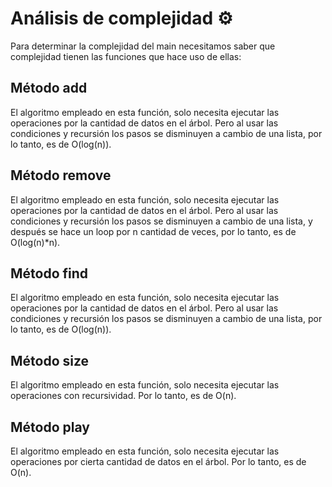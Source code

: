# Análisis de complejidad ⚙️ 
Para determinar la complejidad del main necesitamos saber que complejidad tienen las funciones que hace uso de ellas:


## Método add
El algoritmo empleado en esta función, solo necesita ejecutar las operaciones por la cantidad de datos en el árbol. Pero al usar las condiciones y recursión los pasos se disminuyen a cambio de una lista, por lo tanto, es de O(log(n)).

## Método remove
El algoritmo empleado en esta función, solo necesita ejecutar las operaciones por la cantidad de datos en el árbol. Pero al usar las condiciones y recursión los pasos se disminuyen a cambio de una lista, y después se hace un loop por n cantidad de veces, por lo tanto, es de O(log(n)*n).

## Método find
El algoritmo empleado en esta función, solo necesita ejecutar las operaciones por la cantidad de datos en el árbol. Pero al usar las condiciones y recursión los pasos se disminuyen a cambio de una lista, por lo tanto, es de O(log(n)).

## Método size
El algoritmo empleado en esta función, solo necesita ejecutar las operaciones con recursividad. Por lo tanto, es de O(n).

## Método play
El algoritmo empleado en esta función, solo necesita ejecutar las operaciones por cierta cantidad de datos en el árbol.  Por lo tanto, es de O(n).


